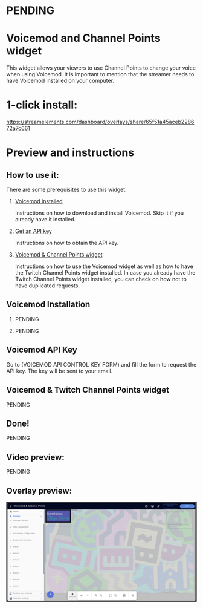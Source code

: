 # PENDING
# Voicemod and Channel Points widget

This widget allows your viewers to use Channel Points to change your voice when using Voicemod. 
It is important to mention that the streamer needs to have Voicemod installed on your computer.

# 1-click install: 

https://streamelements.com/dashboard/overlays/share/65f51a45aceb228672a7c661

# Preview and instructions

## How to use it:

There are some prerequisites to use this widget. 
1. [Voicemod installed](readme.md#voicemod-installation)
   
   Instructions on how to download and install Voicemod. Skip it if you already have it installed.
   
2. [Get an API key](readme.md#voicemod-api-key)
   
   Instructions on how to obtain the API key.
   
3. [Voicemod & Channel Points widget](readme.md#voicemod--twitch-channel-points-widget)
   
   Instructions on how to use the Voicemod widget as well as how to have the Twitch Channel Points widget installed. 
   In case you already have the Twitch Channel Points widget installed, you can check on how not to have duplicated requests.


## Voicemod Installation

1. PENDING

2. PENDING


## Voicemod API Key

Go to (VOICEMOD API CONTROL KEY FORM) and fill the form to request the API key. The key will be sent to your email.

## Voicemod & Twitch Channel Points widget
PENDING
     
## Done!
PENDING

## Video preview:
PENDING

## Overlay preview:
![Overlay Preview](https://raw.githubusercontent.com/c4ldas/streamelements-widgets/main/voicemod-and-channel-points/widget.png)






